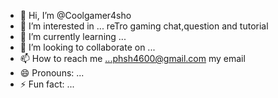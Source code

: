 - 👋 Hi, I’m @Coolgamer4sho
- 👀 I’m interested in ... reTro gaming chat,question and tutorial
- 🌱 I’m currently learning ...
- 💞️ I’m looking to collaborate on ...
- 📫 How to reach me ...phsh4600@gmail.com my email
- 😄 Pronouns: ...
- ⚡ Fun fact: ...

<!---
Coolgamer4sho/Coolgamer4sho is a ✨ special ✨ repository because its `README.md` (this file) appears on your GitHub profile.
You can click the Preview link to take a look at your changes.
--->
